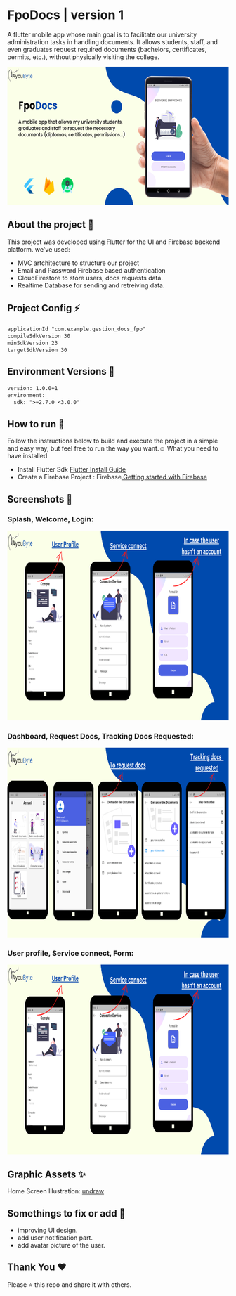 
# FpoDocs | version 1

A flutter mobile app whose main goal is to facilitate our  university administration tasks in handling documents.
 It allows students, staff, and even graduates request required documents (bachelors, certificates, permits, etc.), without physically visiting the college. 
 
 <img src="https://github.com/Ayoubbooob/FpoDocs/blob/master/readme_images/FpoDocs.png" width="864" height="315">

<!-- ![picture alt](https://github.com/Ayoubbooob/FpoDocs/blob/master/readme-images/FpoDocs.png/500x400)  -->

<!-- ![alt text](https://github.com/Ayoubbooob/FpoDocs/blob/master/readme_images/FpoDocs.png/500x400?raw=true) -->
## About the project 🔗

This project was developed using Flutter for the UI and Firebase backend platform.
we've used:
* MVC artchitecture to structure our project
* Email and Password Firebase based authentication
* CloudFirestore to store users, docs requests data.
* Realtime Database for sending and retreiving data.


## Project Config ⚡

```
applicationId "com.example.gestion_docs_fpo"
compileSdkVersion 30
minSdkVersion 23
targetSdkVersion 30

```
## Environment Versions 🔑
```
version: 1.0.0+1
environment:
  sdk: ">=2.7.0 <3.0.0"
```
## How to run 🔧
Follow the instructions below to build and execute the project in a simple and easy way, but feel free to run the way you want.☺️
What you need to have installed
* Install Flutter Sdk <a href = "https://docs.flutter.dev/get-started/install/windows">Flutter Install Guide</a>
* Create a Firebase Project : Firebase<a href="https://cloud.google.com/firestore/docs/client/get-firebase"> Getting started with Firebase</a>

##  Screenshots 📱
### Splash, Welcome, Login:
<img src="https://github.com/Ayoubbooob/FpoDocs/blob/master/readme_images/Splash%20Auth%20screens.png" width="864" height="432">


### Dashboard, Request Docs, Tracking Docs Requested:

<img src="https://github.com/Ayoubbooob/FpoDocs/blob/master/readme_images/app%20screens.png" width="864" height="432">

### User profile, Service connect, Form:

<img src="https://github.com/Ayoubbooob/FpoDocs/blob/master/readme_images/compteform.png" width="864" height="432">


##  Graphic Assets ✨
Home Screen Illustration: <a href = "https://undraw.co/">undraw</a>
## Somethings to fix or add 📎

* improving UI design.
* add user notification part.
* add avatar picture of the user.


## Thank You ❤
Please ⭐ this repo and share it with others.
